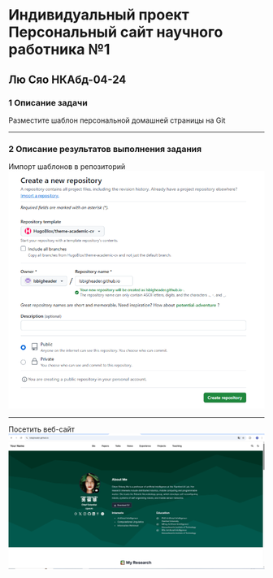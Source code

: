 # Индивидуальный проект Персональный сайт научного работника №1
##  Лю Сяо НКАбд-04-24

### 1 Описание задачи 
Разместите шаблон персональной домашней страницы на Git

---

### 2 Описание результатов выполнения задания

Импорт шаблонов в репозиторий
![alt text](image.png)

---

Посетить веб-сайт
![alt text](image-1.png)

